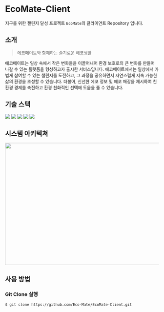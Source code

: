 # EcoMate-Client
지구를 위한 챌린지 달성 프로젝트 `EcoMate`의 클라이언트 Repository 입니다.
## 소개
> 에코메이트와 함꼐하는 슬기로운 에코생활

에코메이트는 일상 속에서 작은 변화들을 이끌어내어 환경 보호로의 큰 변화를 만들어 나갈 수 있는 플랫폼을 형성하고자 출시한 서비스입니다.
에코메이트에서는 일상에서 가볍게 참여할 수 있는 챌린지를 도전하고, 그 과정을 공유하면서 자연스럽게 지속 가능한 삶의 환경을 조성할 수 있습니다. 더불어, 신선한 에코 정보 및 에코 매장을 제시하여 친환경 경제를 촉진하고 환경 친화적인 선택에 도움을 줄 수 있습니다.

## 기술 스택

<img src="https://img.shields.io/badge/Kotlin-7F52FF?style=flat-square&logo=Kotlin&logoColor=white"> <img src="https://img.shields.io/badge/Android Studio-3DDC84?style=flat-square&logo=Android Studio&logoColor=white"> <img src="https://img.shields.io/badge/Retrofit-D20A0A?style=flat-square&logoColor=white"> <img src="https://img.shields.io/badge/OkHttp-2C5BB4?style=flat-square&logoColor=white"> <img src="https://img.shields.io/badge/Glide-007054?style=flat-square&logoColor=white">

## 시스템 아키텍쳐
<center> <img src="https://github.com/Eco-Mate/EcoMate-Server/assets/75007765/8004839c-2b6e-4320-96d8-105d0174aeec" width="600px" height="400px"> </center>

## 사용 방법

### Git Clone 실행
```shell
$ git clone https://github.com/Eco-Mate/EcoMate-Client.git
```
